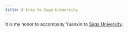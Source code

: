 ```yaml
---
title: A trip to Saga University
---
```


It is my honor to accompany Yuanxin to [Saga University](https://www.saga-u.ac.jp/en/).

